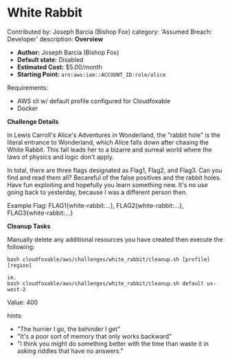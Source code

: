 # White Rabbit

Contributed by: Joseph Barcia (Bishop Fox)
category: 'Assumed Breach: Developer'
description: 
  **Overview**

  - **Author:** Joseph Barcia (Bishop Fox)
  - **Default state:** Disabled
  - **Estimated Cost:** $5.00/month
  - **Starting Point:** `arn:aws:iam::ACCOUNT_ID:role/alice`

Requirements:
  - AWS cli w/ default profile configured for Cloudfoxable
  - Docker

  **Challenge Details**

  In Lewis Carroll's Alice's Adventures in Wonderland, the "rabbit hole" is the literal entrance to Wonderland, which Alice falls down after chasing the White Rabbit. This fall leads her to a bizarre and surreal world where the laws of physics and logic don't apply.

  In total, there are three flags designated as Flag1, Flag2, and Flag3. Can you find and read them all? Becareful of the false positives and the rabbit holes. Have fun exploiting and hopefully you learn something new. It's no use going back to yesterday, because I was a different person then.

  Example Flag: FLAG1{white-rabbit:...}, FLAG2{white-rabbit:...}, FLAG3{white-rabbit:...}

  **Cleanup Tasks**

  Manually delete any additional resources you have created then execute the following: 

  ```
  bash cloudfoxable/aws/challenges/white_rabbit/cleanup.sh [profile] [region]

  ie.
  bash cloudfoxable/aws/challenges/white_rabbit/cleanup.sh default us-west-2
  ```

Value: 400

hints:
- "The hurrier I go, the behinder I get"
- "It's a poor sort of memory that only works backward"
- "I think you might do something better with the time than waste it in asking riddles that have no answers."
